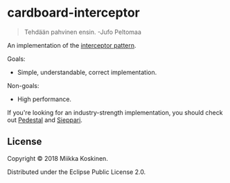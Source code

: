 # cardboard-interceptor

> Tehdään pahvinen ensin. -Jufo Peltomaa

An implementation of the [interceptor pattern][pedestal].

Goals:

* Simple, understandable, correct implementation.

Non-goals:

* High performance.

If you're looking for an industry-strength implementation, you should check out
[Pedestal][pedestal] and [Sieppari][sieppari]. 

[pedestal]: http://pedestal.io/reference/interceptor
[sieppari]: https://github.com/metosin/sieppari


## License

Copyright © 2018 Miikka Koskinen.

Distributed under the Eclipse Public License 2.0.
